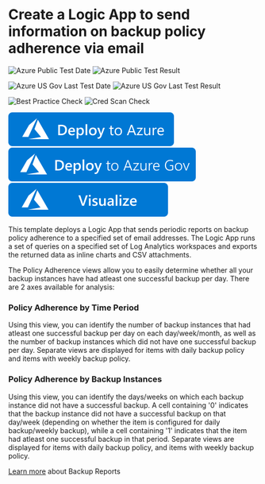 # Create a Logic App to send information on backup policy adherence via email

![Azure Public Test Date](https://azurequickstartsservice.blob.core.windows.net/badges/101-backup-policyadherence-report/PublicLastTestDate.svg)
![Azure Public Test Result](https://azurequickstartsservice.blob.core.windows.net/badges/101-backup-policyadherence-report/PublicDeployment.svg)

![Azure US Gov Last Test Date](https://azurequickstartsservice.blob.core.windows.net/badges/101-backup-policyadherence-report/FairfaxLastTestDate.svg)
![Azure US Gov Last Test Result](https://azurequickstartsservice.blob.core.windows.net/badges/101-backup-policyadherence-report/FairfaxDeployment.svg)

![Best Practice Check](https://azurequickstartsservice.blob.core.windows.net/badges/101-backup-policyadherence-report/BestPracticeResult.svg)
![Cred Scan Check](https://azurequickstartsservice.blob.core.windows.net/badges/101-backup-policyadherence-report/CredScanResult.svg)

[![Deploy To Azure](https://raw.githubusercontent.com/Azure/azure-quickstart-templates/master/1-CONTRIBUTION-GUIDE/images/deploytoazure.svg?sanitize=true)](https://portal.azure.com/#create/Microsoft.Template/uri/https%3A%2F%2Fraw.githubusercontent.com%2FAzure%2Fazure-quickstart-templates%2Fmaster%2F101-backup-policyadherence-report%2Fazuredeploy.json)
[![Deploy To Azure US Gov](https://raw.githubusercontent.com/Azure/azure-quickstart-templates/master/1-CONTRIBUTION-GUIDE/images/deploytoazuregov.svg?sanitize=true)](https://portal.azure.us/#create/Microsoft.Template/uri/https%3A%2F%2Fraw.githubusercontent.com%2FAzure%2Fazure-quickstart-templates%2Fmaster%2F101-backup-policyadherence-report%2Fazuredeploy.json)
[![Visualize](https://raw.githubusercontent.com/Azure/azure-quickstart-templates/master/1-CONTRIBUTION-GUIDE/images/visualizebutton.svg?sanitize=true)](http://armviz.io/#/?load=https%3A%2F%2Fraw.githubusercontent.com%2FAzure%2Fazure-quickstart-templates%2Fmaster%2F101-backup-policyadherence-report%2Fazuredeploy.json)


This template deploys a Logic App that sends periodic reports on backup policy adherence to a specified set of email addresses. The Logic App runs a set of queries on a specified set of Log Analytics workspaces and exports the returned data as inline charts and CSV attachments.

The Policy Adherence views allow you to easily determine whether all your backup instances have had atleast one successful backup per day. There are 2 axes available for analysis:

### Policy Adherence by Time Period
Using this view, you can identify the number of backup instances that had atleast one successful backup per day on each day/week/month, as well as the number of backup instances which did not have one successful backup per day. Separate views are displayed for items with daily backup policy and items with weekly backup policy.

### Policy Adherence by Backup Instances
Using this view, you can identify the days/weeks on which each backup instance did not have a successful backup. A cell containing '0' indicates that the backup instance did not have a successful backup on that day/week (depending on whether the item is configured for daily backup/weekly backup), while a cell containing '1' indicates that the item had atleast one successful backup in that period. Separate views are displayed for items with daily backup policy, and items with weekly backup policy.

[Learn more](https://aka.ms/AzureBackupReportDoc) about Backup Reports







